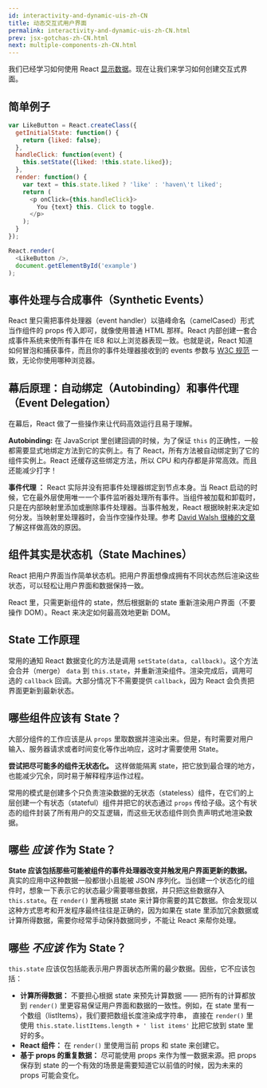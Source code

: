```yaml
---
id: interactivity-and-dynamic-uis-zh-CN
title: 动态交互式用户界面
permalink: interactivity-and-dynamic-uis-zh-CN.html
prev: jsx-gotchas-zh-CN.html
next: multiple-components-zh-CN.html
---
```


我们已经学习如何使用 React [显示数据](/react/docs/displaying-data-zh-CN.html)。现在让我们来学习如何创建交互式界面。


## 简单例子

```javascript
var LikeButton = React.createClass({
  getInitialState: function() {
    return {liked: false};
  },
  handleClick: function(event) {
    this.setState({liked: !this.state.liked});
  },
  render: function() {
    var text = this.state.liked ? 'like' : 'haven\'t liked';
    return (
      <p onClick={this.handleClick}>
        You {text} this. Click to toggle.
      </p>
    );
  }
});

React.render(
  <LikeButton />,
  document.getElementById('example')
);
```


## 事件处理与合成事件（Synthetic Events）

React 里只需把事件处理器（event handler）以骆峰命名（camelCased）形式当作组件的 props 传入即可，就像使用普通 HTML 那样。React 内部创建一套合成事件系统来使所有事件在 IE8 和以上浏览器表现一致。也就是说，React 知道如何冒泡和捕获事件，而且你的事件处理器接收到的 events 参数与 [W3C 规范](http://www.w3.org/TR/DOM-Level-3-Events/) 一致，无论你使用哪种浏览器。

## 幕后原理：自动绑定（Autobinding）和事件代理（Event Delegation）

在幕后，React 做了一些操作来让代码高效运行且易于理解。

**Autobinding:** 在 JavaScript 里创建回调的时候，为了保证 `this` 的正确性，一般都需要显式地绑定方法到它的实例上。有了 React，所有方法被自动绑定到了它的组件实例上。React 还缓存这些绑定方法，所以 CPU 和内存都是非常高效。而且还能减少打字！

**事件代理 ：** React 实际并没有把事件处理器绑定到节点本身。当 React 启动的时候，它在最外层使用唯一一个事件监听器处理所有事件。当组件被加载和卸载时，只是在内部映射里添加或删除事件处理器。当事件触发，React 根据映射来决定如何分发。当映射里处理器时，会当作空操作处理。参考 [David Walsh 很棒的文章](http://davidwalsh.name/event-delegate) 了解这样做高效的原因。


## 组件其实是状态机（State Machines）

React 把用户界面当作简单状态机。把用户界面想像成拥有不同状态然后渲染这些状态，可以轻松让用户界面和数据保持一致。

React 里，只需更新组件的 state，然后根据新的 state 重新渲染用户界面（不要操作 DOM）。React 来决定如何最高效地更新 DOM。


## State 工作原理

常用的通知 React 数据变化的方法是调用 `setState(data, callback)`。这个方法会合并（merge） `data` 到 `this.state`，并重新渲染组件。渲染完成后，调用可选的 `callback` 回调。大部分情况下不需要提供 `callback`，因为 React 会负责把界面更新到最新状态。


## 哪些组件应该有 State？

大部分组件的工作应该是从 `props` 里取数据并渲染出来。但是，有时需要对用户输入、服务器请求或者时间变化等作出响应，这时才需要使用 State。

**尝试把尽可能多的组件无状态化。** 这样做能隔离 state，把它放到最合理的地方，也能减少冗余，同时易于解释程序运作过程。

常用的模式是创建多个只负责渲染数据的无状态（stateless）组件，在它们的上层创建一个有状态（stateful）组件并把它的状态通过 `props` 传给子级。这个有状态的组件封装了所有用户的交互逻辑，而这些无状态组件则负责声明式地渲染数据。


## 哪些 *应该* 作为 State？

**State 应该包括那些可能被组件的事件处理器改变并触发用户界面更新的数据。** 真实的应用中这种数据一般都很小且能被 JSON 序列化。当创建一个状态化的组件时，想象一下表示它的状态最少需要哪些数据，并只把这些数据存入 `this.state`。在 `render()` 里再根据 state 来计算你需要的其它数据。你会发现以这种方式思考和开发程序最终往往是正确的，因为如果在 state 里添加冗余数据或计算所得数据，需要你经常手动保持数据同步，不能让 React 来帮你处理。


## 哪些 *不应该* 作为 State？

`this.state` 应该仅包括能表示用户界面状态所需的最少数据。因些，它不应该包括：

* **计算所得数据：** 不要担心根据 state 来预先计算数据 —— 把所有的计算都放到 `render()` 里更容易保证用户界面和数据的一致性。例如，在 state 里有一个数组（listItems），我们要把数组长度渲染成字符串， 直接在 `render()` 里使用 `this.state.listItems.length + ' list items'` 比把它放到 state 里好的多。
* **React 组件：** 在 `render()` 里使用当前 props 和 state 来创建它。
* **基于 props 的重复数据：** 尽可能使用 props 来作为惟一数据来源。把 props 保存到 state 的一个有效的场景是需要知道它以前值的时候，因为未来的 props 可能会变化。
